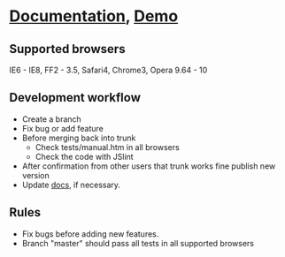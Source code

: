 [Documentation](http://valums.com/ajax-upload/), [Demo](http://valums.com/wp-content/uploads/ajax-upload/demo-jquery.htm)
===========

Supported browsers
---
IE6 - IE8, FF2 - 3.5, Safari4, Chrome3, Opera 9.64 - 10

Development workflow
---

* Create a branch
* Fix bug or add feature
* Before merging back into trunk
   * Check tests/manual.htm in all browsers
   * Check the code with JSlint    
* After confirmation from other users that trunk works fine publish new version
* Update [docs](http://valums.com/ajax-upload/), if necessary.

Rules
---

* Fix bugs before adding new features.
* Branch "master" should pass all tests in all supported browsers